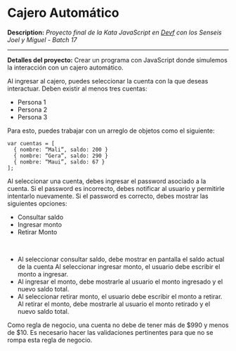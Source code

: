 # Cajero Automático

**Description:** *Proyecto final de la Kata JavaScript en [Devf](https://devf.la) con los Senseis Joel y Miguel - Batch 17*

---

**Detalles del proyecto:** Crear un programa con JavaScript donde simulemos la interacción con un cajero automático.

Al ingresar al cajero, puedes seleccionar la cuenta con la que deseas interactuar. Deben existir al menos tres cuentas:
- Persona 1
- Persona 2
- Persona 3

Para esto, puedes trabajar con un arreglo de objetos como el siguiente:

```
var cuentas = [
  { nombre: “Mali”, saldo: 200 }
  { nombre: “Gera”, saldo: 290 }
  { nombre: “Maui”, saldo: 67 }
];
```

Al seleccionar una cuenta, debes ingresar el password asociado a la cuenta. Si el password es incorrecto, debes notificar al usuario y permitirle intentarlo nuevamente. Si el password es correcto, debes mostrar las siguientes opciones:
- Consultar saldo
- Ingresar monto
- Retirar Monto

<br>

- Al seleccionar consultar saldo, debe mostrar en pantalla el saldo actual de la cuenta
Al seleccionar ingresar monto, el usuario debe escribir el monto a ingresar. 
- Al ingresar el monto, debe mostrarle al usuario el monto ingresado y el nuevo saldo total.
- Al seleccionar retirar monto, el usuario debe escribir el monto a retirar. Al retirar el monto, debe mostrarle al usuario el monto retirado y el nuevo saldo total.

Como regla de negocio, una cuenta no debe de tener más de $990 y menos de $10. Es necesario hacer las validaciones pertinentes para que no se rompa esta regla de negocio.